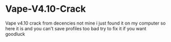 # Vape-V4.10-Crack
Vape v4.10 crack from decencies not mine i just found it on my computer so here it is and you can't save profiles too bad try to fix it if you want goodluck
